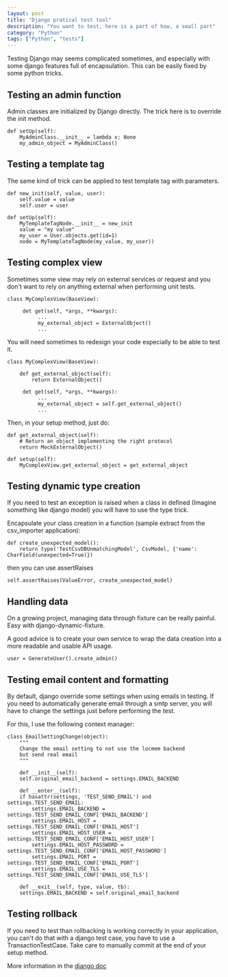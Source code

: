 ```yaml
---
layout: post
title: "Django pratical test tool"
description: "You want to test, here is a part of how, a small part"
category: "Python"
tags: ["Python", "tests"]
---
```

Testing Django may seems complicated sometimes, and especially with some django features full of
encapsulation. This can be easily fixed by some python tricks.

Testing an admin function
-------------------------

Admin classes are initialized by Django directly. The trick here is to override the init method.

    def setUp(self):
        MyAdminClass.__init__ = lambda x: None
        my_admin_object = MyAdminClass()


Testing a template tag
----------------------

The same kind of trick can be applied to test template tag with parameters.

    def new_init(self, value, user):
        self.value = value
        self.user = user

    def setUp(self):
        MyTemplateTagNode.__init__ = new_init
        value = "my value"
        my_user = User.objects.get(id=1)
        node = MyTemplateTagNode(my_value, my_user))

Testing complex view
--------------------

Sometimes some view may rely on external services or request and you don't want to rely
on anything external when performing unit tests.

    class MyComplexView(BaseView):
    
         det get(self, *args, **kwargs):
              ...
              my_external_object = ExternalObject()
              ...

You will need sometimes to redesign your code especially to be able to test it.

    class MyComplexView(BaseView):

        def get_external_object(self):
            return ExternalObject()
    
         det get(self, *args, **kwargs):
              ...
              my_external_object = self.get_external_object()
              ...

Then, in your setup method, just do:

    def get_external_object(self):
        # Return an object implementing the right protocol
        return MockExternalObject()

    def setup(self):
        MyComplexView.get_external_object = get_external_object


Testing dynamic type creation
-----------------------------

If you need to test an exception is raised when a class in defined (Imagine something like django model)
you will have to use the type trick.

Encapsulate your class creation in a function (sample extract from the csv_importer application):

    def create_unexpected_model():
        return type('TestCsvDBUnmatchingModel', CsvModel, {'name': CharField(unexpected=True)})

then you can use assertRaises

    self.assertRaises(ValueError, create_unexpected_model)    


Handling data
-----------------

On a growing project, managing data through fixture can be really painful.
Easy with django-dynamic-fixture.

A good advice is to create your own service to wrap the data creation into a more readable and
usable API usage.

    user = GenerateUser().create_admin()

Testing email content and formatting
------------------------------------

By default, django override some settings when using emails in testing. If you need to automatically generate email through a smtp server, you will have to change the settings just before performing the test.

For this, I use the following context manager:

    class EmailSettingChange(object):
	    """ 
	    Change the email setting to not use the locmem backend
	    but send real email
	    """

	    def __init__(self):
		self.original_email_backend = settings.EMAIL_BACKEND

	    def __enter__(self):
		if hasattr(settings, 'TEST_SEND_EMAIL') and settings.TEST_SEND_EMAIL:
		    settings.EMAIL_BACKEND = settings.TEST_SEND_EMAIL_CONF['EMAIL_BACKEND']
		    settings.EMAIL_HOST = settings.TEST_SEND_EMAIL_CONF['EMAIL_HOST']
		    settings.EMAIL_HOST_USER = settings.TEST_SEND_EMAIL_CONF['EMAIL_HOST_USER']
		    settings.EMAIL_HOST_PASSWORD = settings.TEST_SEND_EMAIL_CONF['EMAIL_HOST_PASSWORD']
		    settings.EMAIL_PORT = settings.TEST_SEND_EMAIL_CONF['EMAIL_PORT']
		    settings.EMAIL_USE_TLS = settings.TEST_SEND_EMAIL_CONF['EMAIL_USE_TLS']

	    def __exit__(self, type, value, tb):
		settings.EMAIL_BACKEND = self.original_email_backend

Testing rollback
----------------

If you need to test than rollbacking is working correctly in your application, you can't do that with a django test case, you have to use a TransactionTestCase. Take care to manually commit at the end of your setup method.


More information in the [django doc](https://docs.djangoproject.com/en/dev/topics/testing/#django.test.TransactionTestCase)

